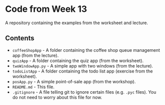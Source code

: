 # Code from Week 13

A repository containing the examples from the worksheet and lecture.

## Contents
- `coffeeShopApp` - A folder containing the coffee shop queue management app (from the lecture).
- `quizApp` - A folder containing the quiz app (from the worksheet).
- `twoWindowApp.py` - A simple app with two windows (from the lecture).
- `todoListApp` - A folder containing the todo list app (exercise from the worksheet).
- `posApp.py` - A simple point-of-sale app (from the workshop).
- `README.md` - This file.
- `.gitignore` - A file telling git to ignore certain files (e.g. `.pyc` files).
  You do not need to worry about this file for now.

